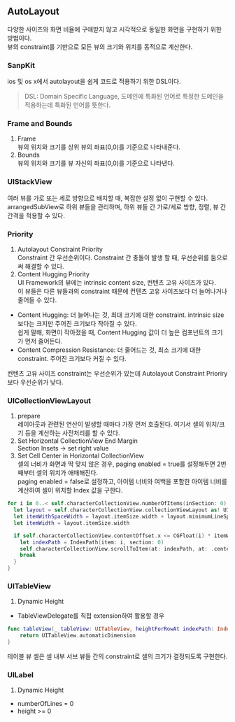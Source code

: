 ## AutoLayout  
다양한 사이즈와 화면 비율에 구애받지 않고 시각적으로 동일한 화면을 구현하기 위한 방법이다.  
뷰의 constraint를 기반으로 모든 뷰의 크기와 위치를 동적으로 계산한다.  
  
  
### SanpKit  
ios 및 os x에서 autolayout을 쉽게 코드로 적용하기 위한 DSL이다.  

> DSL: Domain Specific Language, 도메인에 특화된 언어로 특정한 도메인을 적용하는데 특화된 언어를 뜻한다.  

### Frame and Bounds  
1. Frame  
뷰의 위치와 크기를 상위 뷰의 좌표(0,0)를 기준으로 나타내준다.  
2. Bounds  
뷰의 위치와 크기를 뷰 자신의 좌표(0,0)를 기준으로 나타낸다.  
  
### UIStackView  
여러 뷰를 가로 또는 세로 방향으로 배치할 때, 복잡한 설정 없이 구현할 수 있다.  
arrangedSubView로 하위 뷰들을 관리하며, 하위 뷰들 간 가로/세로 방향, 정렬, 뷰 간 간격을 적용할 수 있다.  
  
### Priority  
1. Autolayout Constraint Priority  
Constraint 간 우선순위이다. Constraint 간 충돌이 발생 할 때, 우선순위를 둠으로써 해결할 수 있다.  
2. Content Hugging Priority  
UI Framework의 뷰에는 intrinsic content size, 컨텐츠 고유 사이즈가 있다.  
이 뷰들은 다른 뷰들과의 constraint 때문에 컨텐츠 고유 사이즈보다 더 늘어나거나 줄어들 수 있다.  
- Content Hugging: 더 늘어나는 것, 최대 크기에 대한 constraint. intrinsic size보다는 크지만 주어진 크기보다 작아질 수 있다.  
쉽게 말해, 화면이 작아졌을 때, Content Hugging 값이 더 높은 컴포넌트의 크기가 먼저 줄어든다.  
- Content Compression Resistance: 더 줄어드는 것, 최소 크기에 대한 constraint. 주어진 크기보다 커질 수 있다.  
  
컨텐츠 고유 사이즈 constraint는 우선순위가 있는데 Autolayout Constraint Prioriry 보다 우선순위가 낮다.  
  
### UICollectionViewLayout  
1. prepare  
레이아웃과 관련된 연산이 발생할 때마다 가장 먼저 호출된다. 여기서 셀의 위치/크기 등을 계산하는 사전처리를 할 수 있다.  
2. Set Horizontal CollectionView End Margin  
Section Insets -> set right value  
3. Set Cell Center in Horizontal CollectionView  
셀의 너비가 화면과 딱 맞지 않은 경우, paging enabled = true를 설정해두면 2번째부터 셀의 위치가 애매해진다.  
paging enabled = false로 설정하고, 아이템 너비와 여백을 포함한 아이템 너비를 계산하여 셀이 위치할 Index 값을 구한다.  
```swift
for i in 0..< self.characterCollectionView.numberOfItems(inSection: 0) {  
  let layout = self.characterCollectionView.collectionViewLayout as! UICollectionViewFlowLayout  
  let itemWithSpaceWidth = layout.itemSize.width + layout.minimumLineSpacing  
  let itemWidth = layout.itemSize.width  

  if self.characterCollectionView.contentOffset.x <= CGFloat(i) * itemWithSpaceWidth + itemWidth / 2 {  
    let indexPath = IndexPath(item: i, section: 0)  
    self.characterCollectionView.scrollToItem(at: indexPath, at: .centeredHorizontally, animated: true)  
    break  
  }  
}  
```  
  
  
### UITableView  
1. Dynamic Height  
- TableViewDelegate를 직접 extension하여 활용할 경우  

```swift
func tableView(_ tableView: UITableView, heightForRowAt indexPath: IndexPath) {
	return UITableView.automaticDimension
}
```  
  
테이블 뷰 셀은 셀 내부 서브 뷰들 간의 constraint로 셀의 크기가 결정되도록 구현한다.  
  
### UILabel  
1. Dynamic Height  
- numberOfLines = 0  
- height >= 0  